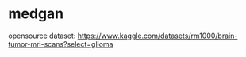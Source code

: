 # medgan

opensource dataset:
https://www.kaggle.com/datasets/rm1000/brain-tumor-mri-scans?select=glioma

